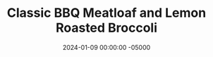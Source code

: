 ---
layout: post
title:  "Classic BBQ Meatloaf and Lemon Roasted Broccoli"
date:   2024-01-09 00:00:00 -05000
categories: 
- Recipes
- Ground Meat
permalink: /recipes/bbq-meatloaf
image: /assets/Food/Ground Meat/BBQ Meatloaf/bbq-meat-cover.jpg
ing: bbqmeat-ing
facts: bbqmeat-facts
section1: Meatloaf
start2: Frozen broccoli, thawed
section2: Broccoli
start3: 
section3: 
start4: 
section4: 
start5: 
section5: 
Prep: 15
Rest: 
Cook: 60
Source1: 
Source2: 
whisk: https://s.samsungfood.com/NyD87
tags: 
- barbeque
- sauce
- monday
- egg
- ground
- beef
- turkey
- glaze
- vegetable
- casein
- protein powder
- breadcrumbs
- oat flour
- vic
Description: Every Sunday night my mom would prepare a meatloaf, and it was my job to put it in the oven Monday night for dinner so it would be ready when she got back from work. Meatloaf is a comfort food for me, and I tried to make it a bit healthier by cutting back the sugar (no sugar filled ketchup or BBQ sauce).  I like to use my <a href="bbq-sauce">Unsweetened BBQ Sauce</a> in my meatloaf here, but feel free to use any other sugar free BBQ sauce.  I also did a breakdown of this recipe to find out the best breadcrumbs, which you can find as <a href="/misc/meatloaf-experiment">The Effect of Different Breadcrumbs on Meatloaf</a>.  For another meatloaf recipe with more vegetables, see my <a href="spinach-meatloaf">Spinach Meatloaf with Roasted Butternut Squash</a>
Instructions: 
- Preheat your oven to 350F, and line 2 cookie sheets with parchment paper<br><br>

- In a large bowl, mix together the broccoli and the spices (lemon juice, minced garlic, oil, lemon pepper, garlic powder, and onion powder). Add to one of your sheets<br><br>

- Rinse the bowl, and use it for the meatloaf. Crack in the egg, and mix together all the ingredients (meat, BBQ sauce, onion, oat flour, cheese, garlic and onion powder, chili powder, and paprika). Breadcrumbs or unflavored casein protein powder can be used in place of oat flour, as I tested in <a href="/misc/meatloaf-experiment">The Effect of Different Breadcrumbs on Meatloaf</a>.  Transfer the mix to the other pan, and shape into a meatloaf. You can also use a bread pan if you like<br><br>

- Bake the meatloaf for about 60 minutes at 350F. The broccoli should take about 45 minutes, so after about 25 minutes, put that in the oven. Cook the meatloaf to at least 165F, and the broccoli is to your liking. Optionally, brush the meatloaf with BBQ sauce during baking<br><br>

- Let the meatloaf rest for at least 10 minutes before slicing (makes about 12 slices, so 1 serving is 2 pieces), and serve with your broccoli. I find that meatloaf is always better the next day actually, as it's less likely to fall apart (and sometimes I prefer it cold imo)<br><br>
- <center><img src="/assets/Food/Ground Meat/BBQ Meatloaf/bbq-meat-5.jpg" alt="" class="instruction-image"></center>
---